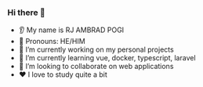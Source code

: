 ### Hi there 👋
* 👂 My name is RJ AMBRAD POGI
* 👩 Pronouns: HE/HIM
* 🔭 I’m currently working on my personal projects
* 🌱 I’m currently learning vue, docker, typescript, laravel
* 🤝 I’m looking to collaborate on web applications
* ❤️ I love to study quite a bit
